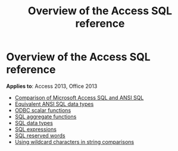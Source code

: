 ﻿---
title: Overview of the Access SQL reference
TOCTitle: Overview of the Access SQL reference
ms:assetid: cbe45ec3-0f13-43cb-b18a-90481d89078f
ms:mtpsurl: https://msdn.microsoft.com/library/Dn161402(v=office.15)
ms:contentKeyID: 52074368
ms.date: 09/18/2015
mtps_version: v=office.15
---

# Overview of the Access SQL reference

**Applies to**: Access 2013, Office 2013

- [Comparison of Microsoft Access SQL and ANSI SQL](comparison-of-microsoft-access-sql-and-ansi-sql.md)
- [Equivalent ANSI SQL data types](equivalent-ansi-sql-data-types.md)
- [ODBC scalar functions](odbc-scalar-functions.md)
- [SQL aggregate functions](sql-aggregate-functions-sql.md)
- [SQL data types](sql-data-types.md)
- [SQL expressions](sql-expressions.md)
- [SQL reserved words](sql-reserved-words.md)
- [Using wildcard characters in string comparisons](using-wildcard-characters-in-string-comparisons.md)


